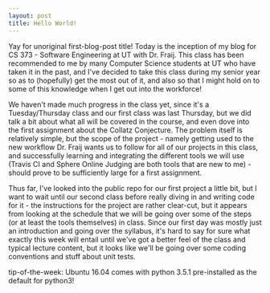 ```yaml
---
layout: post
title: Hello World!
---
```


Yay for unoriginal first-blog-post title! Today is the inception of my blog for CS 373 - Software Engineering at UT with Dr. Fraij. This class has been recommended to me by many Computer Science students at UT who have taken it in the past, and I've decided to take this class during my senior year so as to (hopefully) get the most out of it, and also so that I might hold on to some of this knowledge when I get out into the workforce!

We haven't made much progress in the class yet, since it's a Tuesday/Thursday class and our first class was last Thursday, but we did talk a bit about what all will be covered in the course, and even dove into the first assignment about the Collatz Conjecture. The problem itself is relatively simple, but the scope of the project - namely getting used to the new workflow Dr. Fraij wants us to follow for all of our projects in this class, and successfully learning and integrating the different tools we will use (Travis CI and Sphere Online Judging are both tools that are new to me) - should prove to be sufficiently large for a first assignment.

Thus far, I've looked into the public repo for our first project a little bit, but I want to wait until our second class before really diving in and writing code for it - the instructions for the project are rather clear-cut, but it appears from looking at the schedule that we will be going over some of the steps (or at least the tools themselves) in class. Since our first day was mostly just an introduction and going over the syllabus, it's hard to say for sure what exactly this week will entail until we've got a better feel of the class and typical lecture content, but it looks like we'll be going over some coding conventions and stuff about unit tests. 

tip-of-the-week: Ubuntu 16.04 comes with python 3.5.1 pre-installed as the default for python3! 

